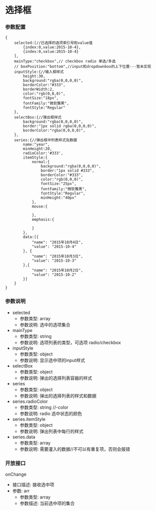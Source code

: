 # 选择框

### 参数配置

    {
	    selected:[//已选择的选项索引号和value值
	    	{index:0,value:2015-10-4},
	    	{index:0,value:2015-10-4}
	    ],
	    mainType:"checkbox",// checkbox radio 单选/多选
	    // boxPosition:"bottom",//input和dropdownbox的上下位置---暂未实现
	    inputStyle:{//输入框样式
	        height:30,
	        background:"rgba(0,0,0,0)",
	        borderColor:"#333",
	        borderWidth:2,
	        color:"rgb(0,0,0)",
	        fontSize:"18px",
	        fontFamily:"微软雅黑",
	        fontStyle:"Regular"
	    },
	    selectBox:{//弹出框样式
	        background:"rgba(0,0,0,0)",
	        border:"1px solid rgba(0,0,0,0)",
	        borderColor:"rgba(0,0,0,0)",
	    },
	    series:{//弹出框中列表样式及数据
	        name:"year",
	        minHeight:20,
	        radioColor:'#333',       
	        itemStyle:{
	            normal:{
	                background:"rgba(0,0,0,0)",
	                border:"1px solid #333",
	                borderColor:"#333",
	                color:"rgb(0,0,0)",
	                fontSize:"25px",
	                fontFamily:"微软雅黑",
	                fontStyle:"Regular",
	                minHeight:"40px"
	            },
	            mouse:{

	            },
	            emphasis:{

	            }
	        },
	        data:[{
	            "name": "2015年10月4日",
	            "value": "2015-10-4"
	        }, {
	            "name": "2015年10月3日",
	            "value": "2015-10-3"
	        },{
	            "name": "2015年10月2日",
	            "value": "2015-10-2"
	        }]
	    }
	}

### 参数说明

  * selected
    * 参数类型: array
    * 参数说明: 选中的选项集合
  * mainType
    * 参数类型: string
    * 参数说明: 选项列表的类型，可选项 radio/checkbox
  * inputStyle
    * 参数类型: object
    * 参数说明: 显示选中项的input样式
  * selectBox
    * 参数类型: object
    * 参数说明: 弹出的选择列表容器的样式
  * series
    * 参数类型: object
    * 参数说明: 弹出的选择列表的样式和数据
  * series.radioColor
    * 参数类型: string //-color
    * 参数说明: radio 选中状态的颜色
  * series.itemStyle
    * 参数类型: object
    * 参数说明: 弹出列表中每行的样式
  * series.data
    * 参数类型: array
    * 参数说明: 需要灌入的数据//不可以有重复项，否则会报错




### 开放接口
 onChange
  * 接口描述: 接收选中项
  * 参数: arr
    * 参数类型: array
    * 参数描述: 当前选中项的集合
